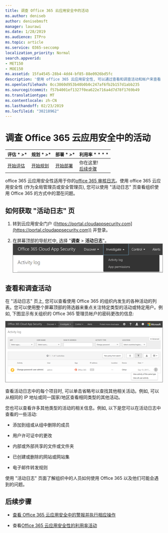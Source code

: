 ```yaml
---
title: 调查 Office 365 云应用安全中的活动
ms.author: deniseb
author: denisebmsft
manager: laurawi
ms.date: 1/28/2019
ms.audience: ITPro
ms.topic: article
ms.service: O365-seccomp
localization_priority: Normal
search.appverid:
- MET150
- MOE150
ms.assetid: 15fa4545-28b4-4dd4-bf85-88e0926bd5fc
description: '使用 office 365 云应用安全性, 可以通过查看和调查活动和帐户来查看 Office 365 环境中发生的情况。 '
ms.openlocfilehash: 0cc3860d953b40b0b0c247af6fb2b157d1abb235
ms.sourcegitcommit: f57b4001ef1327f0ea622e716a4d7d78f1769b49
ms.translationtype: MT
ms.contentlocale: zh-CN
ms.lasthandoff: 02/23/2019
ms.locfileid: "30218962"
---
```

# <a name="investigate-an-activity-in-office-365-cloud-app-security"></a>调查 Office 365 云应用安全中的活动
  
|评估 * *\>**|规划 * *\>**|部署 * *\>**|利用率 * * * *|
|:-----|:-----|:-----|:-----|
|[开始评估](office-365-cas-overview.md) <br/> |[开始规划](get-ready-for-office-365-cas.md) <br/> |[开始部署](turn-on-office-365-cas.md) <br/> |你在这里!  <br/> [后续步骤](#next-steps) <br/> |
   
office 365 云应用安全性适用于你的[office 365 审核日志](detailed-properties-in-the-office-365-audit-log.md)。使用 office 365 云应用安全性 (作为全局管理员或安全管理员), 您可以使用 "活动日志" 页查看组织使用 Office 365 的方式中的潜在问题。
  
## <a name="how-to-get-to-the-activity-log-page"></a>如何获取 "活动日志" 页

1. 转到云应用安全门户 ([https://portal.cloudappsecurity.com](https://portal.cloudappsecurity.com)) 并登录。
  
2. 在屏幕顶部的导航栏中, 选择 "**调查** \> **活动日志**"。<br/>![在 O365 CAS 门户中, 选择 "调查"。](media/8c7b87c9-71a6-4952-adb2-185e941ffe9a.png)
  
## <a name="review-and-investigate-activities"></a>查看和调查活动

在 "活动日志" 页上, 您可以查看使用 Office 365 的组织内发生的各种活动的列表。您可以使用整个屏幕顶部的筛选器来重点关注特定类型的活动或特定用户。例如, 下图显示有关组织的 Office 365 管理员帐户的密码更改的信息:
  
![在 Office 365 Cloud App Security 中, 选择\> "调查活动日志"。](media/5d54600c-59cd-4f33-b4f0-29b75c37baae.png)
  
查看活动日志中的每个项目时, 可以单击省略号以查找其他相关活动。例如, 可以从相同的 IP 地址或同一国家/地区查看相同类型的其他活动。
  
您也可以查看许多其他类型的活动的相关信息。例如, 以下是您可以在活动日志中查看的一些活动:
  
- 添加到组或从组中删除的成员
    
- 用户许可证中的更改
    
- 内部或外部共享的文件或文件夹
    
- 已创建或删除的网站或网站集
    
- 电子邮件转发规则
    
使用 "活动日志" 页面了解组织中的人员如何使用 Office 365 以及他们可能会遇到的问题。
  
## <a name="next-steps"></a>后续步骤

- [查看 Office 365 云应用安全中的警报并执行相应操作](review-office-365-cas-alerts.md)
    
- 查看[Office 365 云应用安全性的利用率活动](utilization-activities-for-ocas.md)
    

